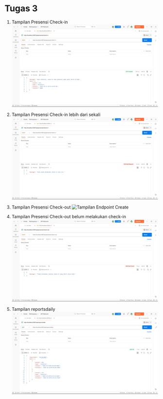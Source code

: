 # Tugas 3

1. Tampilan Presensi Check-in 
![Tampilan Endpoint Create](SS/checkIn.png)

2. Tampilan Presensi Check-in lebih dari sekali 
![Tampilan Endpoint Create](SS/checkIn2.png)

3. Tampilan  Presensi Check-out 
![Tampilan Endpoint Create](SS/checkOut.png)

4. Tampilan   Presensi Check-out belum melakukan check-in 
![Tampilan Endpoint Create](SS/checkOut2.png)

5. Tampilan  reportsdaily 
![Tampilan Endpoint Create](SS/reportsDaily.png)